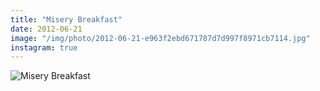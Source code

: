 ```yaml
---
title: "Misery Breakfast"
date: 2012-06-21
image: "/img/photo/2012-06-21-e963f2ebd671787d7d997f8971cb7114.jpg"
instagram: true
---
```


![Misery Breakfast](/img/photo/2012-06-21-e963f2ebd671787d7d997f8971cb7114.jpg)
